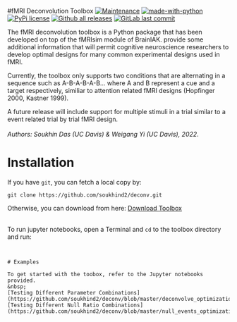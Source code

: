 #fMRI Deconvolution Toolbox
[![Maintenance](https://img.shields.io/badge/Maintained%3F-yes-green.svg)](https://GitHub.com/Naereen/StrapDown.js/graphs/commit-activity)
[![made-with-python](https://img.shields.io/badge/Made%20with-Python-1f425f.svg)](https://www.python.org/)
[![PyPi license](https://badgen.net/pypi/license/pip/)](https://pypi.com/project/pip/)
[![Github all releases](https://img.shields.io/github/downloads/Naereen/StrapDown.js/total.svg)](https://GitHub.com/Naereen/StrapDown.js/releases/)
[![GitLab last commit](https://badgen.net/gitlab/last-commit/NickBusey/HomelabOS/)](https://gitlab.com/NickBusey/HomelabOS/-/commits)




The fMRI deconvolution toolbox is a Python package that has been developed on top of the fMRIsim module of BrainIAK. provide some additional information that will permit cognitive neuroscience researchers to develop optimal designs for many common experimental designs used in fMRI.  

Currently, the toolbox only supports two conditions that are alternating in a sequence such as A-B-A-B-A-B... where A and B represent a cue and a target respectively, similiar to attention related fMRI designs (Hopfinger 2000, Kastner 1999).

A future release will include support for multiple stimuli in a trial similar to a event related trial by trial fMRI design.  
&nbsp;  
*Authors: Soukhin Das (UC Davis) & Weigang Yi (UC Davis), 2022*. 

# Installation

If you have ```git```, you can fetch a local copy by:
```
git clone https://github.com/soukhind2/deconv.git
```

Otherwise, you can download from here: [Download Toolbox](https://github.com/soukhind2/deconv/archive/refs/heads/master.zip)  
&nbsp;

To run jupyter notebooks, open a Terminal and ```cd``` to the toolbox directory and run:
```


# Examples

To get started with the toobox, refer to the Jupyter notebooks provided.  
&nbsp;  
[Testing Different Parameter Combinations](https://github.com/soukhind2/deconv/blob/master/deconvolve_optimization.ipynb)  
[Testing Different Null Ratio Combinations](https://github.com/soukhind2/deconv/blob/master/null_events_optimization.ipynb)  
